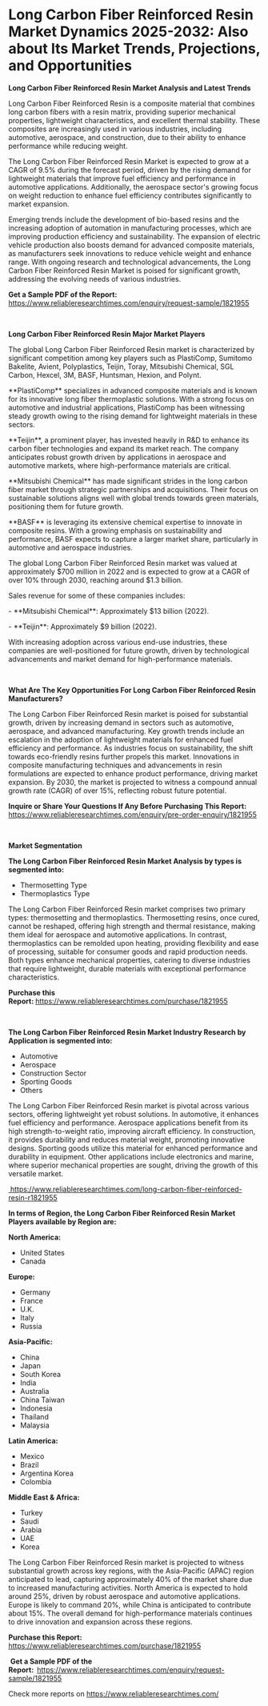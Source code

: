 <p><h1>Long Carbon Fiber Reinforced Resin Market Dynamics 2025-2032: Also about Its Market Trends, Projections, and Opportunities</h1></p><p><strong>Long Carbon Fiber Reinforced Resin Market Analysis and Latest Trends</strong></p>
<p><p>Long Carbon Fiber Reinforced Resin is a composite material that combines long carbon fibers with a resin matrix, providing superior mechanical properties, lightweight characteristics, and excellent thermal stability. These composites are increasingly used in various industries, including automotive, aerospace, and construction, due to their ability to enhance performance while reducing weight.</p><p>The Long Carbon Fiber Reinforced Resin Market is expected to grow at a CAGR of 9.5% during the forecast period, driven by the rising demand for lightweight materials that improve fuel efficiency and performance in automotive applications. Additionally, the aerospace sector's growing focus on weight reduction to enhance fuel efficiency contributes significantly to market expansion. </p><p>Emerging trends include the development of bio-based resins and the increasing adoption of automation in manufacturing processes, which are improving production efficiency and sustainability. The expansion of electric vehicle production also boosts demand for advanced composite materials, as manufacturers seek innovations to reduce vehicle weight and enhance range. With ongoing research and technological advancements, the Long Carbon Fiber Reinforced Resin Market is poised for significant growth, addressing the evolving needs of various industries.</p></p>
<p><strong>Get a Sample PDF of the Report:&nbsp;</strong> <a href="https://www.reliableresearchtimes.com/enquiry/request-sample/1821955?utm_campaign=2627&utm_medium=2&utm_source=Github&utm_content=ia&utm_term=03042025&utm_id=long-carbon-fiber-reinforced-resin">https://www.reliableresearchtimes.com/enquiry/request-sample/1821955</a></p>
<p>&nbsp;</p>
<p><strong>Long Carbon Fiber Reinforced Resin Major Market Players</strong></p>
<p><p>The global Long Carbon Fiber Reinforced Resin market is characterized by significant competition among key players such as PlastiComp, Sumitomo Bakelite, Avient, Polyplastics, Teijin, Toray, Mitsubishi Chemical, SGL Carbon, Hexcel, 3M, BASF, Huntsman, Hexion, and Polynt. </p><p>**PlastiComp** specializes in advanced composite materials and is known for its innovative long fiber thermoplastic solutions. With a strong focus on automotive and industrial applications, PlastiComp has been witnessing steady growth owing to the rising demand for lightweight materials in these sectors.</p><p>**Teijin**, a prominent player, has invested heavily in R&D to enhance its carbon fiber technologies and expand its market reach. The company anticipates robust growth driven by applications in aerospace and automotive markets, where high-performance materials are critical.</p><p>**Mitsubishi Chemical** has made significant strides in the long carbon fiber market through strategic partnerships and acquisitions. Their focus on sustainable solutions aligns well with global trends towards green materials, positioning them for future growth.</p><p>**BASF** is leveraging its extensive chemical expertise to innovate in composite resins. With a growing emphasis on sustainability and performance, BASF expects to capture a larger market share, particularly in automotive and aerospace industries.</p><p>The global Long Carbon Fiber Reinforced Resin market was valued at approximately $700 million in 2022 and is expected to grow at a CAGR of over 10% through 2030, reaching around $1.3 billion. </p><p>Sales revenue for some of these companies includes:</p><p>- **Mitsubishi Chemical**: Approximately $13 billion (2022).</p><p>- **Teijin**: Approximately $9 billion (2022). </p><p>With increasing adoption across various end-use industries, these companies are well-positioned for future growth, driven by technological advancements and market demand for high-performance materials.</p></p>
<p>&nbsp;</p>
<p><strong>What Are The Key Opportunities For Long Carbon Fiber Reinforced Resin Manufacturers?</strong></p>
<p><p>The Long Carbon Fiber Reinforced Resin market is poised for substantial growth, driven by increasing demand in sectors such as automotive, aerospace, and advanced manufacturing. Key growth trends include an escalation in the adoption of lightweight materials for enhanced fuel efficiency and performance. As industries focus on sustainability, the shift towards eco-friendly resins further propels this market. Innovations in composite manufacturing techniques and advancements in resin formulations are expected to enhance product performance, driving market expansion. By 2030, the market is projected to witness a compound annual growth rate (CAGR) of over 15%, reflecting robust future potential.</p></p>
<p><strong>Inquire or Share Your Questions If Any Before Purchasing This Report:</strong> <a href="https://www.reliableresearchtimes.com/enquiry/pre-order-enquiry/1821955?utm_campaign=2627&utm_medium=2&utm_source=Github&utm_content=ia&utm_term=03042025&utm_id=long-carbon-fiber-reinforced-resin">https://www.reliableresearchtimes.com/enquiry/pre-order-enquiry/1821955</a></p>
<p>&nbsp;</p>
<p><strong>Market Segmentation</strong></p>
<p><strong>The Long Carbon Fiber Reinforced Resin Market Analysis by types is segmented into:</strong></p>
<p><ul><li>Thermosetting Type</li><li>Thermoplastics Type</li></ul></p>
<p><p>The Long Carbon Fiber Reinforced Resin market comprises two primary types: thermosetting and thermoplastics. Thermosetting resins, once cured, cannot be reshaped, offering high strength and thermal resistance, making them ideal for aerospace and automotive applications. In contrast, thermoplastics can be remolded upon heating, providing flexibility and ease of processing, suitable for consumer goods and rapid production needs. Both types enhance mechanical properties, catering to diverse industries that require lightweight, durable materials with exceptional performance characteristics.</p></p>
<p><strong>Purchase this Report:&nbsp;</strong><a href="https://www.reliableresearchtimes.com/purchase/1821955?utm_campaign=2627&utm_medium=2&utm_source=Github&utm_content=ia&utm_term=03042025&utm_id=long-carbon-fiber-reinforced-resin">https://www.reliableresearchtimes.com/purchase/1821955</a></p>
<p>&nbsp;</p>
<p><strong>The Long Carbon Fiber Reinforced Resin Market Industry Research by Application is segmented into:</strong></p>
<p><ul><li>Automotive</li><li>Aerospace</li><li>Construction Sector</li><li>Sporting Goods</li><li>Others</li></ul></p>
<p><p>The Long Carbon Fiber Reinforced Resin market is pivotal across various sectors, offering lightweight yet robust solutions. In automotive, it enhances fuel efficiency and performance. Aerospace applications benefit from its high strength-to-weight ratio, improving aircraft efficiency. In construction, it provides durability and reduces material weight, promoting innovative designs. Sporting goods utilize this material for enhanced performance and durability in equipment. Other applications include electronics and marine, where superior mechanical properties are sought, driving the growth of this versatile market.</p></p>
<p><a href="https://www.reliableresearchtimes.com/long-carbon-fiber-reinforced-resin-r1821955?utm_campaign=2627&utm_medium=2&utm_source=Github&utm_content=ia&utm_term=03042025&utm_id=long-carbon-fiber-reinforced-resin">&nbsp;https://www.reliableresearchtimes.com/long-carbon-fiber-reinforced-resin-r1821955</a></p>
<p><strong>In terms of Region, the Long Carbon Fiber Reinforced Resin Market Players available by Region are:</strong></p>
<p>
    <p> <strong> North America: </strong>
        <ul>
            <li>United States</li>
            <li>Canada</li>
        </ul>
        </p> 
    <p> <strong> Europe: </strong>
        <ul>
            <li>Germany</li>
            <li>France</li>
            <li>U.K.</li>
            <li>Italy</li>
            <li>Russia</li>
        </ul>
        </p> 
    <p> <strong> Asia-Pacific: </strong>
        <ul>
            <li>China</li>
            <li>Japan</li>
            <li>South Korea</li>
            <li>India</li>
            <li>Australia</li>
            <li>China Taiwan</li>
            <li>Indonesia</li>
            <li>Thailand</li>
            <li>Malaysia</li>
        </ul>
        </p> 
    <p> <strong> Latin America: </strong>
        <ul>
            <li>Mexico</li>
            <li>Brazil</li>
            <li>Argentina Korea</li>
            <li>Colombia</li>
        </ul>
        </p> 
    <p> <strong> Middle East & Africa: </strong>
        <ul>
            <li>Turkey</li>
            <li>Saudi</li>
            <li>Arabia</li>
            <li>UAE</li>
            <li>Korea</li>
        </ul>
    </p>
    </p>
<p><p>The Long Carbon Fiber Reinforced Resin market is projected to witness substantial growth across key regions, with the Asia-Pacific (APAC) region anticipated to lead, capturing approximately 40% of the market share due to increased manufacturing activities. North America is expected to hold around 25%, driven by robust aerospace and automotive applications. Europe is likely to command 20%, while China is anticipated to contribute about 15%. The overall demand for high-performance materials continues to drive innovation and expansion across these regions.</p></p>
<p><strong>Purchase this Report: </strong><a href="https://www.reliableresearchtimes.com/purchase/1821955?utm_campaign=2627&utm_medium=2&utm_source=Github&utm_content=ia&utm_term=03042025&utm_id=long-carbon-fiber-reinforced-resin">https://www.reliableresearchtimes.com/purchase/1821955</a></p>
<p>&nbsp;<strong>Get a Sample PDF of the Report:&nbsp;&nbsp;</strong><a href="https://www.reliableresearchtimes.com/enquiry/request-sample/1821955?utm_campaign=2627&utm_medium=2&utm_source=Github&utm_content=ia&utm_term=03042025&utm_id=long-carbon-fiber-reinforced-resin">https://www.reliableresearchtimes.com/enquiry/request-sample/1821955</a></p>
<p><strong></strong></p>
<p>Check more reports on <a href="https://www.reliableresearchtimes.com/?utm_campaign=2627&utm_medium=2&utm_source=Github&utm_content=ia&utm_term=03042025&utm_id=long-carbon-fiber-reinforced-resin">https://www.reliableresearchtimes.com/</a></p>
